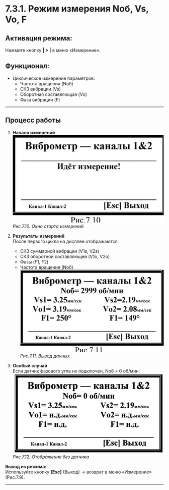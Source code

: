 # 7.3.1. Режим измерения Noб, Vs, Vo, F

## **Активация режима:**  
Нажмите кнопку **| > |** в меню «Измерение».

## **Функционал:**  
- Циклическое измерение параметров:
  - Частота вращения (Noб)
  - СКЗ вибрации (Vs)
  - Оборотная составляющая (Vo)
  - Фаза вибрации (F)

---

## Процесс работы
1. **Начало измерений**  
   ![](_page_15_Figure_3.jpeg)  
   *Рис.7.10. Окно старта измерений*

2. **Результаты измерений**  
   После первого цикла на дисплее отображаются:  
   - СКЗ суммарной вибрации (V1s, V2s)  
   - СК3 оборотной составляющей (V1o, V2o)  
   - Фазы (F1, F2)  
   - Частота вращения (Noб)  
   ![](_page_15_Figure_5.jpeg)  
   *Рис.7.11. Вывод данных*

3. **Особый случай**  
   Если датчик фазового угла не подключен, Nоб = 0 об/мин:  
   ![](vibro_chan.png)  
   *Рис.7.12. Отображение без датчика*

**Выход из режима:**  
Используйте кнопку **[Esc]** (Выход) → возврат в меню «Измерение» (Рис.7.9).

---

